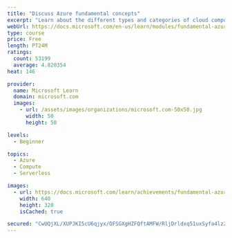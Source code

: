 ```yaml
---
title: "Discuss Azure fundamental concepts"
excerpt: "Learn about the different types and categories of cloud computing."
webUrl: https://docs.microsoft.com/en-us/learn/modules/fundamental-azure-concepts/
type: course
price: Free
length: PT24M
ratings:
  count: 53199
  average: 4.820354
heat: 146

provider:
  name: Microsoft Learn
  domain: microsoft.com
  images:
    - url: /assets/images/organizations/microsoft.com-50x50.jpg
      width: 50
      height: 50

levels:
  - Beginner

topics:
  - Azure
  - Compute
  - Serverless

images:
  - url: https://docs.microsoft.com/learn/achievements/fundamental-azure-concepts-social.png
    width: 640
    height: 320
    isCached: true

secured: "CwUQjXL/XUPJKI5cU6qjyx/OFSGXgHZFQftAMFW/RljDrldxq51uxSyfa4lz2NUK6mzpMuNb8zvRmk2UJ6ffQNd/Q3bE7RBW86zt/D6jOr+yCl99HQQOqetCR1xuMxAe/9eBnDJPIolGo6DH5pVObd6DxfkYf/GG3qEufblshT1vH1Yzb4xgF8YBV1M8zy1Jnfj2fOpB+q0jXLwRacbt498GzIrIgyhTUiQc5/vP2ST4Jdfe5w1CmllO1Il9qj1G10F3iioNEEGTAVndr+wwUjreehx+Z9u+yYuNRRYTn+ypU/LQkBkEYSYgK6RmKt2ucUMeXjRyS4fQUjTRNDZKhicFLGQ2MnsklVj2ze5cnnqAX9iVQCkp+z3CRSc7xCnLMcw9s96rjlweLU/MBHpNGLTPI/1lVDGstgMBRLpFw3tRrEoCMWGP/S6Tse0KcDva;qvlm7oXnrkzbvxyQi+h9cQ=="
---
```


